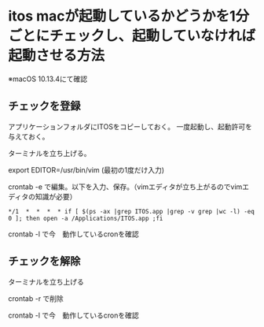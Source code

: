 
# itos macが起動しているかどうかを1分ごとにチェックし、起動していなければ起動させる方法

※macOS 10.13.4にて確認

## チェックを登録

アプリケーションフォルダにITOSをコピーしておく。
一度起動し、起動許可を与えておく。

ターミナルを立ち上げる。

export EDITOR=/usr/bin/vim  (最初の1度だけ入力)

crontab -e で編集。以下を入力、保存。（vimエディタが立ち上がるのでvimエディタの知識が必要）

```
*/1  *  *  *  * if [ $(ps -ax |grep ITOS.app |grep -v grep |wc -l) -eq 0 ]; then open -a /Applications/ITOS.app ;fi
```

crontab -l で今　動作しているcronを確認


## チェックを解除
ターミナルを立ち上げる

crontab -r で削除

crontab -l で今　動作しているcronを確認
